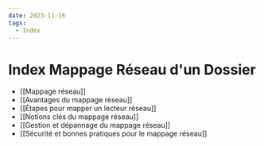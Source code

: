 ```yaml
---
date: 2023-11-16
tags:
  - Index
---
```


# Index Mappage Réseau d'un Dossier

- [[Mappage réseau]]
- [[Avantages du mappage réseau]]
- [[Étapes pour mapper un lecteur réseau]]
- [[Notions clés du mappage réseau]]
- [[Gestion et dépannage du mappage réseau]]
- [[Sécurité et bonnes pratiques pour le mappage réseau]]